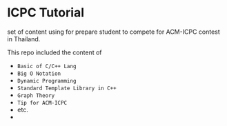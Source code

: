 # ICPC Tutorial

set of content using for prepare student to compete for ACM-ICPC contest in Thailand.

This repo included the content of
- ```Basic of C/C++ Lang```
- ```Big O Notation```
- ```Dynamic Programming```
- ```Standard Template Library in C++```
- ```Graph Theory```
- ```Tip for ACM-ICPC```
- etc.
-
